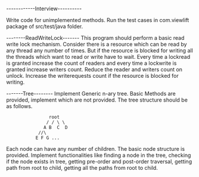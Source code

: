 ------------Interview----------

Write code for unimplemented methods. Run the test cases in com.viewlift package of src/test/java folder.

--------ReadWriteLock-------
This program should perform a basic read write lock mechanism. 
Consider there is a resource which can be read by any thread any number of times.
But if the resource is blocked for writing all the threads which want to read or write have to wait.
Every time a lockread is granted increase the count of readers and every time a lockwrite is granted increase writers count.
Reduce the reader and writers count on unlock. Increase the writerequests count if the resource is blocked for writing.


-------Tree--------
Implement Generic n-ary tree. Basic Methods are provided, implement which are not provided.
The tree structure should be as follows.

                    root
                   / / \ \
                  A B  C  D
                //\
               E F G ...
               
 Each node can have any number of children. The basic node structure is provided. Implement functionalities like finding a node in the tree, checking if the node exists in tree, getting pre-order and post-order traversal, getting path from root to child, getting all the paths from root to child.